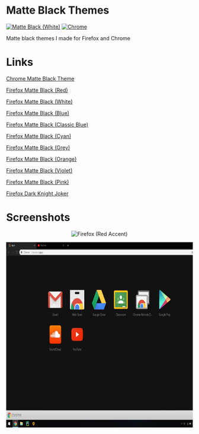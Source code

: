# Matte Black Themes
[![Matte Black (White)](https://img.shields.io/amo/users/matte-black-v2.svg?label=Firefox&style=for-the-badge&color=black)](https://addons.mozilla.org/firefox/addon/matte-black-v2/)
[![Chrome](https://img.shields.io/chrome-web-store/users/ioadlgcadgdbcchobmhlipionnphmfja.svg?label=Chrome&style=for-the-badge&color=black)](https://chrome.google.com/webstore/detail/matte-black-theme/ioadlgcadgdbcchobmhlipionnphmfja)

Matte black themes I made for Firefox and Chrome

# Links

[Chrome Matte Black Theme](https://chrome.google.com/webstore/detail/matte-black-theme/ioadlgcadgdbcchobmhlipionnphmfja)

[Firefox Matte Black (Red)](https://addons.mozilla.org/en-US/firefox/addon/matte-black-red/)

[Firefox Matte Black (White)](https://addons.mozilla.org/firefox/addon/matte-black-v2/)

[Firefox Matte Black (Blue)](https://addons.mozilla.org/firefox/addon/matte-black-theme/)

[Firefox Matte Black (Classic Blue)](Releases/matte_black_classic_blue-2019.12.18-an+fx.xpi)

[Firefox Matte Black (Cyan)](https://github.com/elibroftw/matte-black-theme/blob/master/Releases/matte_black_cyan-2019.12.27-an%2Bfx.xpi)

[Firefox Matte Black (Grey)](https://addons.mozilla.org/firefox/addon/matte-black-grey/)

[Firefox Matte Black (Orange)](https://addons.mozilla.org/firefox/addon/matte-black-orange/)

[Firefox Matte Black (Violet)](https://addons.mozilla.org/firefox/addon/matte-black-violet/)

[Firefox Matte Black (Pink)](https://addons.mozilla.org/firefox/addon/matte-black-pink/)

[Firefox Dark Knight Joker](https://addons.mozilla.org/firefox/addon/dark-knight-joker-theme/)

# Screenshots
<!-- <img src="https://raw.githubusercontent.com/elibroftw/matte-black-theme/master/Matte%20Black%20Theme%20Resources/Firefox%20Screenshot.jpg" alt="Firefox (Red Accent)" height="500px"/> -->

<p align="center">
  <img height="500px" src="https://raw.githubusercontent.com/elibroftw/matte-black-theme/master/Matte%20Black%20Theme%20Resources/Firefox%20Screenshot.jpg" alt="Firefox (Red Accent)">
</p>

<p align="center">
  <img height="500px" src="https://raw.githubusercontent.com/elibroftw/matte-black-theme/master/Matte%20Black%20Theme%20Resources/Screenshot%201.jpg" alt="Chrome Screenshot">
</p>

<!-- <img src="https://raw.githubusercontent.com/elibroftw/matte-black-theme/master/Matte%20Black%20Theme%20Resources/Screenshot%201.jpg" alt="Chrome Screenshot" height="500px"/> -->
